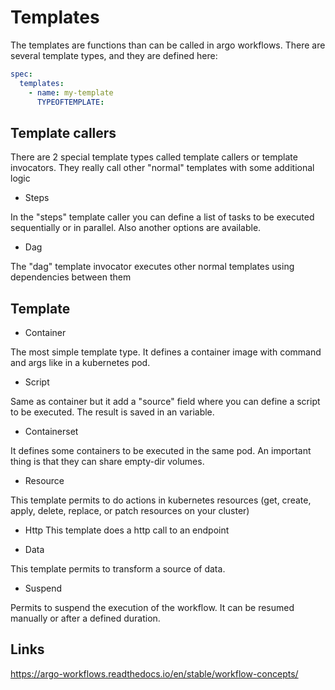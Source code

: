 # Templates

The templates are functions than can be called in argo workflows. There are several template types, and they are defined here:

```yaml
spec:
  templates:
    - name: my-template
      TYPEOFTEMPLATE:
```

## Template callers

There are 2 special template types called template callers or template invocators. They really call other "normal" templates with some additional logic

- Steps

In the "steps" template caller you can define a list of tasks to be executed sequentially or in parallel. Also another options are available.

- Dag

The "dag" template invocator executes other normal templates using dependencies between them

## Template

- Container

The most simple template type. It defines a container image with command and args like in a kubernetes pod.

- Script

Same as container but it add a "source" field where you can define a script to be executed. The result is saved in an variable.

- Containerset

It defines some containers to be executed in the same pod. An important thing is that they can share empty-dir volumes.

- Resource

This template permits to do actions in kubernetes resources (get, create, apply, delete, replace, or patch resources on your cluster)

- Http
This template does a http call to an endpoint

- Data

This template permits to transform a source of data.

- Suspend

Permits to suspend the execution of the workflow. It can be resumed manually or after a defined duration.

## Links

<https://argo-workflows.readthedocs.io/en/stable/workflow-concepts/>
